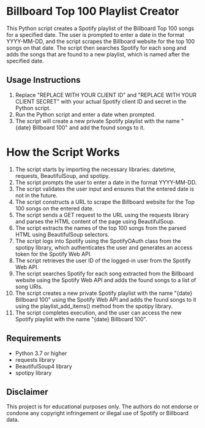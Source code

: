 <!DOCTYPE html>
<html lang="en">
<head>
    <meta charset="UTF-8">
    <meta name="viewport" content="width=device-width, initial-scale=1.0">
    <title>Billboard Top 100 Playlist Creator</title>
</head>
<body>
    <h1>Billboard Top 100 Playlist Creator</h1>
    <p>This Python script creates a Spotify playlist of the Billboard Top 100 songs for a specified date. The user is prompted to enter a date in the format YYYY-MM-DD, and the script scrapes the Billboard website for the top 100 songs on that date. The script then searches Spotify for each song and adds the songs that are found to a new playlist, which is named after the specified date.</p>
    <h2>Usage Instructions</h2>
    <ol>
        <li>Replace "REPLACE WITH YOUR CLIENT ID" and "REPLACE WITH YOUR CLIENT SECRET" with your actual Spotify client ID and secret in the Python script.</li>
        <li>Run the Python script and enter a date when prompted.</li>
        <li>The script will create a new private Spotify playlist with the name "{date} Billboard 100" and add the found songs to it.</li>
    </ol>
    <h1>How the Script Works</h1>
    <ol>
      <li>The script starts by importing the necessary libraries: datetime, requests, BeautifulSoup, and spotipy.</li>
      <li>The script prompts the user to enter a date in the format YYYY-MM-DD.</li>
      <li>The script validates the user input and ensures that the entered date is not in the future.</li>
      <li>The script constructs a URL to scrape the Billboard website for the Top 100 songs on the entered date.</li>
      <li>The script sends a GET request to the URL using the requests library and parses the HTML content of the page using BeautifulSoup.</li>
      <li>The script extracts the names of the top 100 songs from the parsed HTML using BeautifulSoup selectors.</li>
      <li>The script logs into Spotify using the SpotifyOAuth class from the spotipy library, which authenticates the user and generates an access token for the Spotify Web API.</li>
      <li>The script retrieves the user ID of the logged-in user from the Spotify Web API.</li>
      <li>The script searches Spotify for each song extracted from the Billboard website using the Spotify Web API and adds the found songs to a list of song URIs.</li>
      <li>The script creates a new private Spotify playlist with the name "{date} Billboard 100" using the Spotify Web API and adds the found songs to it using the playlist_add_items() method from the spotipy library.</li>
      <li>The script completes execution, and the user can access the new Spotify playlist with the name "{date} Billboard 100".</li>
    </ol>
    <h2>Requirements</h2>
    <ul>
        <li>Python 3.7 or higher</li>
        <li>requests library</li>
        <li>BeautifulSoup4 library</li>
        <li>spotipy library</li>
    </ul>
    <h2>Disclaimer</h2>
    <p>This project is for educational purposes only. The authors do not endorse or condone any copyright infringement or illegal use of Spotify or Billboard data.</p>
</body>
</html>